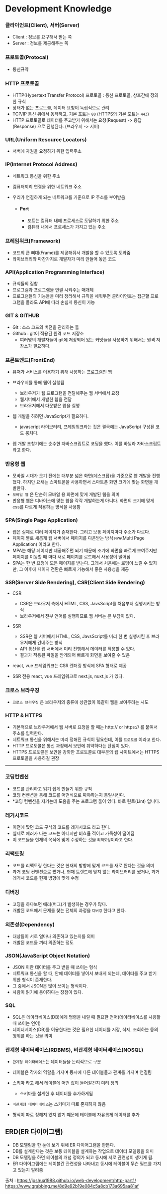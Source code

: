 # Development Knowledge

### 클라이언트(Client), 서버(Server)

- Client : 정보를 요구해서 받는 쪽
- Server : 정보를 제공해주는 쪽

### 프로토콜(Protocal)

- 통신규약

### HTTP 프로토콜

- HTTP(Hypertext Transfer Protocol) 프로토콜 : 통신 프로토콜, 상호간에 정의한 규칙
- 상태가 없는 프로토콜, 데이터 요청이 독립적으로 관리
- TCP/IP 통신 위에서 동작하고, 기본 포트는 `80` (HTTPS의 기본 포트는 `443`)
- HTTP 프로토콜로 데이터를 주고받기 위해서는 요청(Request) -> 응답(Response) 으로 진행된다. (브라우저 -> 서버)

### URL(Uniform Resource Locators)

- 서버에 자원을 요청하기 위한 입력주소

### IP(Internet Protocol Address)

- 네트워크 통신을 위한 주소
- 컴퓨터끼리 연결을 위한 네트워크 주소
- 우리가 연결하게 되는 네트워크를 기준으로 IP 주소를 부여받음

  - #### Port
    - 포트는 컴퓨터 내에 프로세스로 도달하기 위한 주소
    - 컴퓨터 내에서 프로세스가 가지고 있는 주소

### 프레임워크(Framework)

- 코드의 큰 뼈대(Frame)를 제공해줘서 개발을 할 수 있도록 도와줌
- 라이브러리와 마찬가지로 개발자가 미리 만들어 놓은 코드

### API(Application Programming Interface)

- 규칙들의 집합
- 프로그램과 프로그램을 연결 시켜주는 매개체
- 프로그램들의 기능들을 미리 정리해서 규칙을 세워두면 클라이언트는 접근할 프로그램을 몰라도 API에 따라 손쉽게 통신이 가능

### GIT & GITHUB

- Git : 소스 코드의 버전을 관리하는 툴
- Github : git이 적용된 원격 코드 저장소
  - 여러명의 개발자들이 git에 저장되어 있는 커밋들을 사용하기 위해서는 원격 저장소가 필요하다.

### 프론트엔드(FrontEnd)

- 유저가 서비스를 이용하기 위해 사용하는 프로그램인 웹
- 브라우저를 통해 웹이 실행됨

  - 브라우저가 웹 프로그램을 전달해주는 웹 서버에서 요청
  - 웹서버에서 개발한 웹을 전달
  - 브라우저에서 다운받은 웹을 실행

- 웹 개발을 하려면 JavaScript가 필요하다.
  - javascript 라이브러리, 프레임워크라는 것은 결국에는 JavaScript 구성된 코드 뭉치다.
- 웹 개발 초창기에는 순수한 자바스크립트로 코딩을 했다. 이를 바닐라 자바스크립트 라고 한다.

### 반응형 웹

- 모바일 시대가 오기 전에는 대부분 넓은 화면(데스크탑)을 기준으로 웹 개발을 진행했다. 하지만 요새는 스마트폰을 사용하면서 스마트폰 화면 크기에 맞는 화면을 개발한다.
- `모바일 웹` 은 단순히 모바일 용 화면에 맞게 개발된 웹을 의미
- 반응형 웹은 디바이스에 맞는 웹을 각각 개발하는게 아니다. 화면의 크기에 맞게 css를 다르게 적용하는 방식을 사용함

### SPA(Single Page Application)

- 웹은 실제로 여러 페이지가 존재한다. 그리고 보통 페이지마다 주소가 다르다.
- 페이지 별로 새롭게 웹 서버에서 페이지를 다운받는 방식 `MPA`(Multi Page Application) 이라고 한다.
- MPA는 해당 페이지만 제공해주면 되기 때문에 초기에 화면을 빠르게 보여주지만 페이지를 이동할 때 마다 새로 페이지를 로드해서 사용성이 떨어짐
- SPA는 한 번 요청에 모든 페이지를 받는다. 그래서 처음에는 로딩이 느릴 수 있지만, 그 이후에 페이지 전환은 빠르게 가능해서 좋은 사용성을 제공

### SSR(Server Side Rendering), CSR(Client Side Rendering)

- CSR

  - CSR은 브라우저 측에서 HTML, CSS, JavsScript를 처음부터 실행시키는 방식
  - 브라우저에서 전부 언어를 실행하므로 웹 서버는 큰 부담이 없다.

- SSR

  - SSR은 웹 서버에서 HTML, CSS, JavsScript를 미리 한 번 실행시킨 후 브라우저에게 건네주는 방식
  - API 통신을 웹 서버에서 미리 진행해서 데이터를 적용할 수 있다.
  - 결과가 적용된 파일을 받게되어 빠르게 화면을 보여줄 수 있음

- react, vue 프레임워크는 CSR 렌더링 방식에 SPA 형태로 제공

- SSR 전용 react, vue 프레임워크로 next.js, nuxt.js 가 있다.

### 크로스 브라우징

- `크로스 브라우징` 은 브라우저의 종류에 상관없이 똑같이 웹을 보여주려는 시도

### HTTP & HTTPS

- 기본적으로 브라우저에서 웹 서버로 요청을 할 때는 http:// or https:// 를 붙여서 주소를 입력한다.
- 네트워크 통신을 위해서는 미리 정해진 규칙이 필요한데, 이를 `프로토콜` 이라고 한다.
- HTTP 프로토콜은 통신 과정에서 보안에 취약하다는 단점이 있다.
- HTTPS 프로토콜은 보안을 강화한 프로토콜로 대부분의 웹 사이트에서는 HTTPS 프로토콜을 사용하길 권장

---

### 코딩컨벤션

- 코드를 관리하고 읽기 쉽게 만들기 위한 규칙
- 코딩 컨벤션을 통해 코드를 어떤식으로 짜야하는지 통일시킨다.
- \*코딩 컨벤션을 지키는데 도움을 주는 프로그램 툴이 있다. 바로 린트(Lint) 입니다.

### 레거시코드

- 이전에 짰던 코드 구식의 코드를 레거시코드 라고 한다.
- 실제로 에러가 나는 코드는 아니지만 비효율 적이고 가독성이 떨어짐
- 이 코드들을 현재의 목적에 맞게 수정하는 것을 `리팩토링`이라고 한다.

### 리팩토링

- 코드를 리팩토링 한다는 것은 현재의 방향에 맞게 코드를 새로 짠다는 것을 의미
- 과거 코딩 컨벤션으로 짰거나, 현재 트렌드에 맞지 않는 라이브러리를 썼거나, 과거 레거시 코드를 현재 방향에 맞게 수정

### 디버깅

- 코딩을 하다보면 에러(버그)가 발생하는 경우가 많다.
- 개발된 코드에서 문제를 찾는 전체의 과정을 `디버깅` 한다고 한다.

### 의존성(Dependency)

- 대상들이 서로 얼마나 의존하고 있는지를 의미
- 개발된 코드들 끼리 의존하는 정도

### JSON(JavaScript Object Notation)

- JSON 이란 데이터를 주고 받을 때 쓰이는 형식
- 네트워크 통신을 할 때, 안에 데이터를 넣어서 보내게 되는데, 데이터를 주고 받기 위한 형식이 존재한다.
- 그 중에서 JSON은 많이 쓰이는 형식이다.
- 사람이 읽기에 용이하다는 장점이 있다.

### SQL

- SQL은 데이터베이스(DB)에게 명령을 내릴 때 필요한 언어(데이터베이스를 사용할 때 쓰이는 언어)
- 데이터베이스(DB)를 이용한다는 것은 필요한 데이터를 저장, 삭제, 조회하는 등의 행위를 하는 것을 의미

### 관계형 데이터베이스(RDBMS), 비관계형 데이터베이스(NOSQL)
- `관계형 데이터베이스`는 데이터들을 논리적으로 구분
- 테이블은 각자의 역할을 가지며 동시에 다른 테이블들과 관계를 가지며 연결됨
- 스키마 라고 해서 테이블에 어떤 값이 들어갈건지 미리 정의
  - 스키마를 설계한 후 데이터를 추가하게됨

- `비관계형 데이터베이스`는 스키마가 따로 존재하지 않음
- 형식이 따로 정해져 있지 않기 떄문에 테이블에 자유롭게 데이터를 추가

## ERD(ER 다이어그램)
- DB 모델링을 한 눈에 보기 위해 ER 다이어그램을 만든다.
- DB를 설계한다는 것은 보통 테이블을 설계하는 작업으로 데이터 모델링을 의미
- DB 모델링을 하면 테이블의 개념 정의가 되고 동시에 서로 관련성이 생기게 됨.
- ER 다이어그램에는 테이블간 관련성을 나타내고 동시에 테이블이 무슨 필드를 가지고 있는지 알려줌


출처 : https://joshua1988.github.io/web-development/http-part1/
https://www.grabbing.me/8d9e92b19e084c5a8cb173a695aa81af
